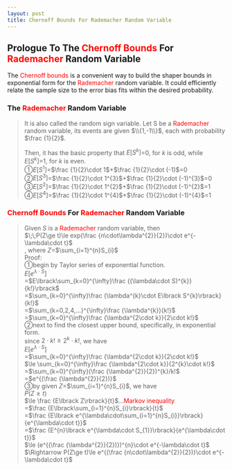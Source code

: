 ```yaml
---
layout: post
title: Chernoff Bounds For Rademacher Random Variable
---
```


## Prologue To The <font color="Red">Chernoff Bounds</font> For <font color="Red">Rademacher</font> Random Variable
<p class="message">
The <font color="Red">Chernoff bounds</font> is a convenient way to build the shaper bounds in exponential form for the <font color="Red">Rademacher</font> random variable.  
It could efficiently relate the sample size to the error bias fits within the desired probability.  
</p>

### The <font color="Red">Rademacher</font> Random Variable
>It is also called the random sign variable.  Let S be a <font color="Red">Rademacher</font> random variable, its events are given $\\{1,-1\\}$, each with probability $\frac {1}{2}$.  
>
>Then, it has the basic property that $E\lbrack S^{k}\rbrack$=$0$, for $k$ is odd, while $E\lbrack S^{k}\rbrack$=$1$, for $k$ is even.  
>&#10112;$E\lbrack S^{1}\rbrack$=$\frac {1}{2}\cdot 1$+$\frac {1}{2}\cdot (-1)$=$0$  
>&#10113;$E\lbrack S^{3}\rbrack$=$\frac {1}{2}\cdot 1^{3}$+$\frac {1}{2}\cdot (-1)^{3}$=$0$  
>&#10114;$E\lbrack S^{2}\rbrack$=$\frac {1}{2}\cdot 1^{2}$+$\frac {1}{2}\cdot (-1)^{2}$=$1$  
>&#10115;$E\lbrack S^{4}\rbrack$=$\frac {1}{2}\cdot 1^{4}$+$\frac {1}{2}\cdot (-1)^{4}$=$1$  

### <font color="Red">Chernoff Bounds</font> For <font color="Red">Rademacher</font> Random Variable
>Given $S$ is a <font color="Red">Rademacher</font> random variable, then  
>$\;\;P(Z\ge t)\le exp(\frac {n\cdot\lambda^{2}}{2})\cdot e^{-\lambda\cdot t}$  
>, where $Z$=$\sum_{i=1}^{n}S_{i}$  
>Proof:  
>&#10112;begin by Taylor series of exponential function.  
>$E\lbrack e^{\lambda\cdot S}\rbrack$  
>=$E\lbrack\sum_{k=0}^{\infty}\frac {(\lambda\cdot S)^{k}}{k!}\rbrack$  
>=$\sum_{k=0}^{\infty}\frac {\lambda^{k}\cdot E\lbrack S^{k}\rbrack}{k!}$  
>=$\sum_{k=0,2,4,...}^{\infty}\frac {\lambda^{k}}{k!}$  
>=$\sum_{k=0}^{\infty}\frac {\lambda^{2\cdot k}}{2\cdot k!}$  
>&#10113;next to find the closest upper bound, specifically, in exponential form.  
>since $2\cdot k!\ge 2^{k}\cdot k!$, we have  
>$E\lbrack e^{\lambda\cdot S}\rbrack$  
>=$\sum_{k=0}^{\infty}\frac {\lambda^{2\cdot k}}{2\cdot k!}$  
>$\le \sum_{k=0}^{\infty}\frac {\lambda^{2\cdot k}}{2^{k}\cdot k!}$  
>=$\sum_{k=0}^{\infty}(\frac {\lambda^{2}}{2})^{k}/k!$  
>=$e^{(\frac {\lambda^{2}}{2})}$  
>&#10114;by given $Z$=$\sum_{i=1}^{n}S_{i}$, we have  
>$P(Z\ge t)$  
>$\le \frac {E\lbrack Z\rbrack}{t}$...<font color="Red">Markov inequality</font>  
>=$\frac {E\lbrack\sum_{i=1}^{n}S_{i}\rbrack}{t}$  
>=$\frac {E\lbrack e^{\lambda\cdot\sum_{i=1}^{n}S_{i}}\rbrack}{e^{\lambda\cdot t}}$  
>=$\frac {E^{n}\lbrack e^{\lambda\cdot S_{1}}\rbrack}{e^{\lambda\cdot t}}$  
>$\le (e^{(\frac {\lambda^{2}}{2})})^{n}\cdot e^{-\lambda\cdot t}$  
>$\Rightarrow P(Z\ge t)\le e^{(\frac {n\cdot\lambda^{2}}{2})}\cdot e^{-\lambda\cdot t}$  

<!-- Γ -->
<!-- \frac{\Gamma(k + n)}{\Gamma(n)} \frac{1}{r^k}  -->
<!-- \mbox{\large$\vert$}\nolimits_0^\infty -->
<!-- \vert_0^\infty -->
<!-- &prime; ′ -->
<!-- &Prime; ″ -->
<!-- \overline{X_n} -->
<!-- \frac{{\overline {X_n}}-\mu}{S/\sqrt n} -->
<!-- \lim_{t\rightarrow\infty} -->
<!-- \begin{array}{l}f'(x)\\f''(x)\\f'''(x)\\f''''(x)\end{array} -->
<!-- \\{Z\vert Z\ge t\\} -->
<!-- E\lbrack Z\rbrack -->
<!-- Var\lbrack Z\rbrack -->
<!-- \left|X\right| absolute value of X-->
<!-- \Leftrightarrow -->

<!-- Notes -->
<!-- <font color="OrangeRed">items, verb, to make it the focus</font> -->
<!-- <font color="Red">KKT</font> -->
<!-- <font color="Red">SMO heuristics</font> -->
<!-- <font color="Red">F</font> distribution -->
<!-- <font color="Red">t</font> distribution -->
<!-- <font color="DeepSkyBlue">suggested item, soft item</font> -->
<!-- <font color="RoyalBlue">old alpha</font> -->
<!-- <font color="Green">new alpha</font> -->

<!-- <font color="DeepPink">positive conclusion, finding</font> -->
<!-- <font color="RosyBrown">negative conclusion, finding</font> -->

<!-- <font color="#00ADAD">policy</font> -->
<!-- <font color="#6100A8">full observable</font> -->
<!-- <font color="#FFAC12">partial observable</font> -->
<!-- <font color="#EB00EB">stochastic</font> -->
<!-- <font color="#8400E6">state transition</font> -->
<!-- <font color="#D600D6">discount factor gamma $\gamma$</font> -->
<!-- <font color="#D600D6">$V(S)$</font> -->
<!-- <font color="#9300FF">immediate reward R(S)</font> -->